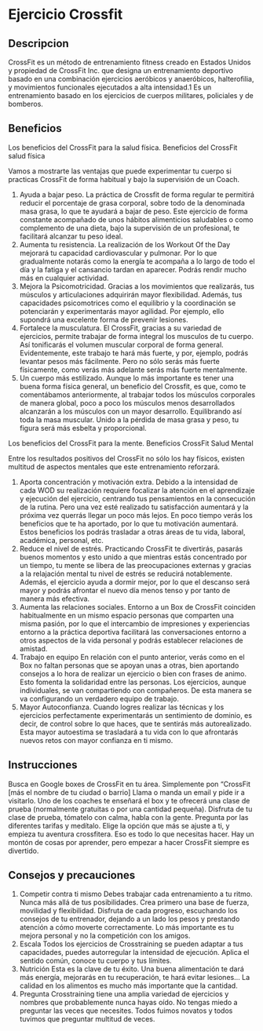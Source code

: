 # Ejercicio Crossfit

## Descripcion

CrossFit es un método de entrenamiento fitness creado en Estados Unidos y propiedad de CrossFit Inc. que designa un entrenamiento deportivo basado en una combinación ejercicios aeróbicos y anaeróbicos, halterofilia, y movimientos funcionales ejecutados a alta intensidad.1 Es un entrenamiento basado en los ejercicios de cuerpos militares, policiales y de bomberos.

## Beneficios

Los beneficios del CrossFit para la salud física.
Beneficios del CrossFit salud física

Vamos a mostrarte las ventajas que puede experimentar tu cuerpo si practicas CrossFit de forma habitual y bajo la supervisión de un Coach.

1. Ayuda a bajar peso.
La práctica de Crossfit de forma regular te permitirá reducir el porcentaje de grasa corporal, sobre todo de la denominada masa grasa, lo que te ayudará a bajar de peso. Este ejercicio de forma constante acompañado de unos hábitos alimenticios saludables o como complemento de una dieta, bajo la supervisión de un profesional, te facilitará alcanzar tu peso ideal.
2. Aumenta tu resistencia.
La realización de los Workout Of the Day mejorará tu capacidad cardiovascular y pulmonar. Por lo que gradualmente notarás como la energía te acompaña a lo largo de todo el día y la fatiga y el cansancio tardan en aparecer. Podrás rendir mucho más en cualquier actividad.
3. Mejora la Psicomotricidad.
Gracias a los movimientos que realizarás, tus músculos y articulaciones adquirirán mayor flexibilidad. Además, tus capacidades psicomotrices como el equilibrio y la coordinación se potenciarán y experimentarás mayor agilidad. Por ejemplo, ello supondrá una excelente forma de prevenir lesiones.
4. Fortalece la musculatura.
El CrossFit, gracias a su variedad de ejercicios, permite trabajar de forma integral los musculos de tu cuerpo. Así tonificarás el volumen muscular corporal de forma general.  Evidentemente, este trabajo te hará más fuerte, y por, ejemplo, podrás levantar pesos más fácilmente. Pero no sólo serás más fuerte físicamente, como verás más adelante serás más fuerte mentalmente.
5. Un cuerpo más estilizado.
Aunque lo más importante es tener una buena forma física general, un beneficio del Crossfit, es que, como te comentábamos  anteriormente, al trabajar todos los músculos corporales de manera global, poco a poco los músculos menos desarrollados alcanzarán a los músculos con un mayor desarrollo. Equilibrando así toda la masa muscular. Unido a la pérdida de masa grasa y peso, tu figura será más esbelta y proporcional.

Los beneficios del CrossFit para la mente. 
Beneficios CrossFit Salud Mental

Entre los resultados positivos del CrossFit no sólo los hay físicos, existen multitud de aspectos mentales que este entrenamiento reforzará.

1. Aporta concentración y motivación extra.
Debido a la intensidad de cada WOD su realización requiere focalizar la atención en el aprendizaje y ejecución del ejercicio, centrando tus pensamientos en la consecución de la rutina. Pero una vez esté realizado tu satisfacción aumentará y la próxima vez querrás llegar un poco más lejos. En poco tiempo verás los beneficios que te ha aportado, por lo que tu motivación aumentará. Estos beneficios los podrás trasladar a otras áreas de tu vida, laboral, académica, personal, etc.
2. Reduce el nivel de estrés.
Practicando CrossFit te divertirás, pasarás buenos momentos y esto unido a que mientras estás concentrado por un tiempo, tu mente se libera de las preocupaciones externas y gracias a la relajación mental tu nivel de estrés se reducirá notablemente. Además, el ejercicio ayuda a dormir mejor, por lo que el descanso será mayor y podrás afrontar el nuevo día menos tenso y por tanto de manera más efectiva.
3. Aumenta las relaciones sociales.
Entorno a un Box de CrossFit coinciden habitualmente en un mismo espacio personas que comparten una misma pasión, por lo que el intercambio de impresiones y experiencias entorno a la práctica deportiva facilitará las conversaciones entorno a otros aspectos de la vida personal y podrás establecer relaciones de amistad.
4. Trabajo en equipo
En relación con el punto anterior, verás como en el Box no faltan personas que se apoyan unas a otras, bien aportando consejos a lo hora de realizar un ejercicio o bien con frases de animo. Esto fomenta la solidaridad entre las personas. Los ejercicios, aunque individuales, se van compartiendo con compañeros. De esta manera se va configurando un verdadero equipo de trabajo.
5. Mayor Autoconfianza.
Cuando logres realizar las técnicas y los ejercicios perfectamente experimentarás un sentimiento de dominio, es decir, de control sobre lo que haces, que te sentirás más autorealizado. Esta mayor autoestima se trasladará a tu vida con lo que afrontarás nuevos retos con mayor confianza en ti mismo.

## Instrucciones 

Busca en Google boxes de CrossFit en tu área. Simplemente pon “CrossFit [más el nombre de tu ciudad o barrio]
Llama o manda un email y pide ir a visitarlo. Uno de los coaches te enseñará el box y te ofrecerá una clase de prueba (normalmente gratuitas o por una cantidad pequeña).
Disfruta de tu clase de prueba, tómatelo con calma, habla con la gente. Pregunta por las diferentes tarifas y medítalo.
Elige la opción que más se ajuste a ti, y empieza tu aventura crossfitera.
Eso es todo lo que necesitas hacer. Hay un montón de cosas por aprender, pero empezar a hacer CrossFit siempre es divertido.


## Consejos y precauciones 

1. Competir contra ti mismo
Debes trabajar cada entrenamiento a tu ritmo. Nunca más allá de tus posibilidades.
Crea primero una base de fuerza, movilidad y flexibilidad.
Disfruta de cada progreso, escuchando los consejos de tu entrenador, dejando a un lado los pesos y prestando atención a cómo moverte correctamente.
Lo más importante es tu mejora personal y no la competición con los amigos.
2. Escala
Todos los ejercicios de Crosstraining se pueden adaptar a tus capacidades, puedes autorregular la intensidad de ejecución.
Aplica el sentido común, conoce tu cuerpo y tus límites.
3. Nutrición
Esta es la clave de tu éxito. Una buena alimentación te dará más energía, mejorarás en tu recuperación, te hará evitar lesiones… La calidad en los alimentos es mucho más importante que la cantidad.
4. Pregunta
Crosstraining tiene una amplia variedad de ejercicios y nombres que probablemente nunca hayas oído. No tengas miedo a preguntar las veces que necesites. Todos fuimos novatos y todos tuvimos que preguntar multitud de veces.
